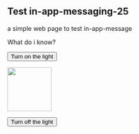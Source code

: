 <!DOCTYPE html>
<html>

<!-- <head>
        <link rel="manifest" href="/manifest.json">
        <script type="text/javascript">
            (function(){
                var now = new Date();
                var version = now.getFullYear().toString() + "0" + now.getMonth() + "0" + now.getDate() +
                    "0" + now.getHours();
                var head = document.getElementsByTagName("head")[0];
                var link = document.createElement("link");
                link.rel = "stylesheet";
                link.href = "https://app.najva.com/static/css/local-messaging.css" + "?v=" + version;
                head.appendChild(link);
                var script = document.createElement("script");
                script.type = "text/javascript";
                script.async = true;
                script.src = "https://app.najva.com/static/js/scripts/github39-website-20977-dac58fb2-7701-41fd-9d0d-85bb70475c52.js" + "?v=" + version;
                head.appendChild(script);
                })()
        </script>
      
</head> -->

<body>

<h2>Test in-app-messaging-25</h2>

<p>a simple web page to test in-app-message </p>

<p>What do i know?</p>

<button onclick="document.getElementById('myImage').src='https://www.google.com/images/srpr/logo4w.png'">Turn on the light</button>

<img id="myImage" src="https://www.google.com/images/srpr/logo4w.png" style="width:100px">

<button onclick="document.getElementById('myImage').src='https://www.google.com/images/srpr/logo4w.png'">Turn off the light</button>

<!--<script src="https://static.pushe.co/pusheweb.js"></script>-->
<!--<script src="https://batch.com/batchsdk-worker-loader.js"></script>-->

<script>

	 // if ('serviceWorker' in navigator) {
        // window.addEventListener('load', () => {
        //   navigator.serviceWorker.register('/batchsdk-worker-loader.js');
        // });
      // }
      // batchSDK("ui.show", "alert", true);

      if ('serviceWorker' in navigator) {
  window.addEventListener('load', function() {
    navigator.serviceWorker.register('/batchsdk-worker-loader.js').then(function(registration) {
      // Registration was successful
      console.log('ServiceWorker registration successful with scope: ', registration.scope);
    }, function(err) {
      // registration failed :(
      console.log('ServiceWorker registration failed: ', err);
    });
  });
}




</script>

<script type="text/javascript">
      /* Load remote Batch SDK JavaScript code */
(function(b,a,t,c,h,e,r){h='batchSDK';b[h]=b[h]||function() {
    (b[h].q=b[h].q||[]).push(arguments)};e=a.createElement(t),r=a.getElementsByTagName(t)[0];
    e.async=1;e.src=c;r.parentNode.insertBefore(e,r);})(window,document,'script','https://via.batch.com/v2/bootstrap.min.js');

/* Initiate Batch SDK opt-in UI configuration (native prompt) */
var batchSDKUIConfig = {
    native: {}
};

/* Use a specific configuration for the Firefox web browser (custom prompt) */
if (navigator.userAgent.indexOf("Firefox") !== -1) {
    batchSDKUIConfig = {
        alert: {
            icon: 'https://secure.url.to.your.icon.jpg'
        }
    }
}

/* Finalize the Batch SDK setup */
batchSDK('setup', {
    apiKey: '93F319901DB0475A854CBCD40205992F',
    subdomain: 'github2',
    authKey: '2.kLKt2qfhapVDgzz5aOAUCcEcJmUZDg8wYW1Q9vQEWtk=',
    dev: true, // remove this for prod
    vapidPublicKey: 'BCPiIEpZRj6ujamkOzoMZl8O0Epmt3ZGrQBXNUN+anNyUfQ8aiAbpieGAw2e+sxYER7KjJxUhxOtT/ep161lV+8=',
    ui: batchSDKUIConfig,
    // defaultIcon: 'https://path.to/my/logo-192/png', // for Chrome desktop
    // smallIcon: 'https://path.to/my/icon-96.png', // for Chrome Android
});
</script>


   <!-- Pushe.init("5ej158r7z9r8278e");
    Pushe.subscribe();
-->

</body>
</html>
